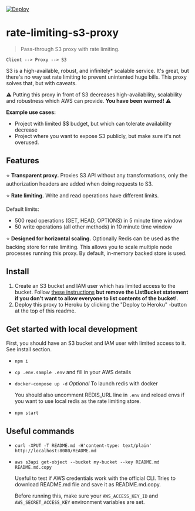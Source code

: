 [![Deploy](https://www.herokucdn.com/deploy/button.svg)](https://heroku.com/deploy?template=https://github.com/kimmobrunfeldt/rate-limiting-s3-proxy)

# rate-limiting-s3-proxy

> Pass-through S3 proxy with rate limiting.

```
Client --> Proxy --> S3
```

S3 is a high-available, robust, and infinitely* scalable service. It's great, but there's no way set
rate limiting to prevent unintented huge bills. This proxy solves that, but with
caveats.

⚠️ Putting this proxy in front of S3 decreases high-availability, scalability and robustness
which AWS can provide. **You have been warned!** ⚠️

**Example use cases:**

* Project with limited $$ budget, but which can tolerate availability decrease
* Project where you want to expose S3 publicly, but make sure it's not overused.


## Features

⭐️ **Transparent proxy.** Proxies S3 API without any transformations, only the authorization headers are added when doing requests to S3.

⭐️ **Rate limiting.** Write and read operations have different limits.

Default limits:
* 500 read operations (GET, HEAD, OPTIONS) in 5 minute time window
* 50 write operations (all other methods) in 10 minute time window

⭐️ **Designed for horizontal scaling.** Optionally Redis can be used as the backing store for rate limiting. This allows you to scale multiple node processes running this proxy. By default, in-memory backed store is used.


## Install

1. Create an S3 bucket and IAM user which has limited access to the bucket. Follow [these instructions](https://github.com/kimmobrunfeldt/howto-everything/blob/master/limited-s3-user-policy.md) **but remove the ListBucket statement if you don't want to allow everyone to list contents of the bucket!**.
1. Deploy this proxy to Heroku by clicking the "Deploy to Heroku" -button at the top of this readme.


## Get started with local development

First, you should have an S3 bucket and IAM user with limited access to it. See install section.

* `npm i`
* `cp .env.sample .env` and fill in your AWS details
* `docker-compose up -d` *Optional* To launch redis with docker

    You should also uncomment REDIS_URL line in `.env` and reload envs if you want to
    use local redis as the rate limiting store.

* `npm start`


## Useful commands

* `curl -XPUT -T README.md -H'content-type: text/plain' http://localhost:8080/README.md`
* `aws s3api get-object --bucket my-bucket --key README.md README.md.copy`

    Useful to test if AWS credentials work with the official CLI. Tries to download README.md file and save it as README.md.copy.

    Before running this, make sure your `AWS_ACCESS_KEY_ID` and `AWS_SECRET_ACCESS_KEY`
    environment variables are set.
